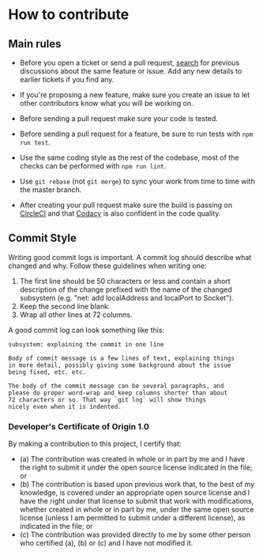 # How to contribute

## Main rules

* Before you open a ticket or send a pull request, [search](https://github.com/codacy/node-codacy-coverage/issues) for previous discussions about the same feature or issue. Add any new details to earlier tickets if you find any.

* If you're proposing a new feature, make sure you create an issue to let other contributors know what you will be working on.

* Before sending a pull request make sure your code is tested.

* Before sending a pull request for a feature, be sure to run tests with `npm run test`.

* Use the same coding style as the rest of the codebase, most of the checks can be performed with `npm run lint`.

* Use `git rebase` (not `git merge`) to sync your work from time to time with the master branch.

* After creating your pull request make sure the build is passing on [CircleCI](https://circleci.com/gh/codacy/node-codacy-coverage) and that [Codacy](https://www.codacy.com/app/codacy/node-codacy-coverage) is also confident in the code quality.

## Commit Style

Writing good commit logs is important. A commit log should describe what changed and why.
Follow these guidelines when writing one:

1. The first line should be 50 characters or less and contain a short
   description of the change prefixed with the name of the changed
   subsystem (e.g. "net: add localAddress and localPort to Socket").
2. Keep the second line blank.
3. Wrap all other lines at 72 columns.

A good commit log can look something like this:

```git-commit
subsystem: explaining the commit in one line

Body of commit message is a few lines of text, explaining things
in more detail, possibly giving some background about the issue
being fixed, etc. etc.

The body of the commit message can be several paragraphs, and
please do proper word-wrap and keep columns shorter than about
72 characters or so. That way `git log` will show things
nicely even when it is indented.
```

### Developer's Certificate of Origin 1.0

By making a contribution to this project, I certify that:

* (a) The contribution was created in whole or in part by me and I
  have the right to submit it under the open source license indicated
  in the file; or
* (b) The contribution is based upon previous work that, to the best
  of my knowledge, is covered under an appropriate open source license
  and I have the right under that license to submit that work with
  modifications, whether created in whole or in part by me, under the
  same open source license (unless I am permitted to submit under a
  different license), as indicated in the file; or
* (c) The contribution was provided directly to me by some other
  person who certified (a), (b) or (c) and I have not modified it.
